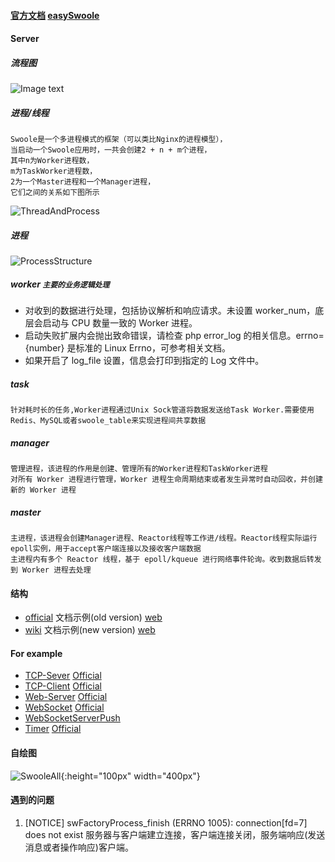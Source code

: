 #### [官方文档](https://wiki.swoole.com/) [easySwoole](https://linkeddestiny.gitbooks.io/easy-swoole/content/)

#### Server
##### 流程图 
![Image text](../public/img/swoole_AServer.png)
##### 进程/线程
~~~
Swoole是一个多进程模式的框架（可以类比Nginx的进程模型），
当启动一个Swoole应用时，一共会创建2 + n + m个进程，
其中n为Worker进程数，
m为TaskWorker进程数，
2为一个Master进程和一个Manager进程，
它们之间的关系如下图所示
~~~
![ThreadAndProcess](../public/img/swoole_ThreadProcess.png)
##### 进程
![ProcessStructure](../public/img/swoole_process_structure.png)
##### worker `主要的业务逻辑处理`
* 对收到的数据进行处理，包括协议解析和响应请求。未设置 worker_num，底层会启动与 CPU 数量一致的 Worker 进程。
* 启动失败扩展内会抛出致命错误，请检查 php error_log 的相关信息。errno={number} 是标准的 Linux Errno，可参考相关文档。
* 如果开启了 log_file 设置，信息会打印到指定的 Log 文件中。 
   
##### task 
    针对耗时长的任务,Worker进程通过Unix Sock管道将数据发送给Task Worker.需要使用Redis、MySQL或者swoole_table来实现进程间共享数据

##### manager
    管理进程，该进程的作用是创建、管理所有的Worker进程和TaskWorker进程
    对所有 Worker 进程进行管理，Worker 进程生命周期结束或者发生异常时自动回收，并创建新的 Worker 进程
    
##### master
    主进程，该进程会创建Manager进程、Reactor线程等工作进/线程。Reactor线程实际运行epoll实例，用于accept客户端连接以及接收客户端数据
    主进程内有多个 Reactor 线程，基于 epoll/kqueue 进行网络事件轮询。收到数据后转发到 Worker 进程去处理

#### 结构
- [official](./official) 文档示例(old version) [web](https://wiki.swoole.com/wiki/page/1.html) 
- [wiki](./wiki) 文档示例(new version) [web](https://wiki.swoole.com/#/)      
     
#### For example
- [TCP-Sever](./official/AServer.php) [Official](https://wiki.swoole.com/wiki/page/p-server.html)
- [TCP-Client](./official/AClient.php) [Official](https://wiki.swoole.com/wiki/page/p-client.html)
- [Web-Server](./official/HttpServer.php) [Official](https://wiki.swoole.com/wiki/page/326.html)
- [WebSocket](./official/WebSocket.php) [Official](https://wiki.swoole.com/wiki/page/397.html)
- [WebSocketServerPush](./official/WebSocketServerPush.php)
- [Timer](./official/Timer.php) [Official](https://wiki.swoole.com/wiki/page/p-timer.html)

#### 自绘图
![SwooleAll](../public/img/swoole.png){:height="100px" width="400px"}


#### 遇到的问题
1. [NOTICE] swFactoryProcess_finish (ERRNO 1005): connection[fd=7] does not exist
   服务器与客户端建立连接，客户端连接关闭，服务端响应(发送消息或者操作响应)客户端。